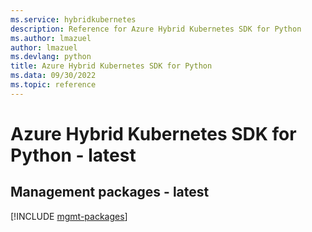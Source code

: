 ```yaml
---
ms.service: hybridkubernetes
description: Reference for Azure Hybrid Kubernetes SDK for Python
ms.author: lmazuel
author: lmazuel
ms.devlang: python
title: Azure Hybrid Kubernetes SDK for Python
ms.data: 09/30/2022
ms.topic: reference
---
```

# Azure Hybrid Kubernetes SDK for Python - latest

## Management packages - latest
[!INCLUDE [mgmt-packages](hybrid-kubernetes-mgmt-index.md)]